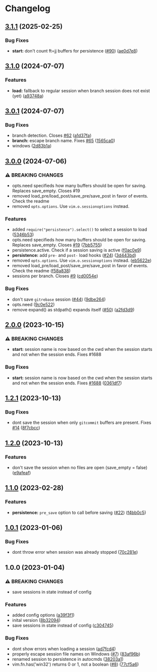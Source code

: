 # Changelog

## [3.1.1](https://github.com/folke/persistence.nvim/compare/v3.1.0...v3.1.1) (2025-02-25)


### Bug Fixes

* **start:** don't count ft=jj buffers for persistence ([#90](https://github.com/folke/persistence.nvim/issues/90)) ([ae0d7e8](https://github.com/folke/persistence.nvim/commit/ae0d7e8e455d2ec043dc584e09301e1b4fcc42b6))

## [3.1.0](https://github.com/folke/persistence.nvim/compare/v3.0.1...v3.1.0) (2024-07-07)


### Features

* **load:** fallback to regular session when branch session does not exist (yet) ([a93748a](https://github.com/folke/persistence.nvim/commit/a93748acdb2e7bc4389b3738b4c787b764c3b2a6))

## [3.0.1](https://github.com/folke/persistence.nvim/compare/v3.0.0...v3.0.1) (2024-07-07)


### Bug Fixes

* branch detection. Closes [#62](https://github.com/folke/persistence.nvim/issues/62) ([a1d37fa](https://github.com/folke/persistence.nvim/commit/a1d37fa32ef9431f6a57c217ba5c456d20834679))
* **branch:** escape branch name. Fixes [#65](https://github.com/folke/persistence.nvim/issues/65) ([1565ca0](https://github.com/folke/persistence.nvim/commit/1565ca0af2d93ee94335c2950d92bc133c90aa82))
* windows ([2d83b1a](https://github.com/folke/persistence.nvim/commit/2d83b1a5c3fe5b2251866f5263fb9607db8d64c0))

## [3.0.0](https://github.com/folke/persistence.nvim/compare/v2.0.0...v3.0.0) (2024-07-06)


### ⚠ BREAKING CHANGES

* opts.need specifieds how many buffers should be open for saving. Replaces save_empty. Closes #19
* removed load_pre/load_post/save_pre/save_post in favor of events. Check the readme
* removed `opts.options`. Use `vim.o.sessionoptions` instead.

### Features

* added `require("persistence").select()` to select a session to load ([5346b53](https://github.com/folke/persistence.nvim/commit/5346b5346a2dd1732ae84f05251ecb704f35df87))
* opts.need specifieds how many buffers should be open for saving. Replaces save_empty. Closes [#19](https://github.com/folke/persistence.nvim/issues/19) ([7bb5755](https://github.com/folke/persistence.nvim/commit/7bb575517cebbc2b172caa04581dc5d91be90136))
* persistence.active. Check if a session saving is active ([f0ac0e9](https://github.com/folke/persistence.nvim/commit/f0ac0e981e4c864df11e613636a23c5bad09376d))
* **persistence:** add `pre-` and `post-` load hooks ([#24](https://github.com/folke/persistence.nvim/issues/24)) ([3d443bd](https://github.com/folke/persistence.nvim/commit/3d443bd0a7e1d9eebfa37321fc8118d8d538af13))
* removed `opts.options`. Use `vim.o.sessionoptions` instead. ([eb5622e](https://github.com/folke/persistence.nvim/commit/eb5622edae69ec65f6f83fcdd0eb5a70ce48ece7))
* removed load_pre/load_post/save_pre/save_post in favor of events. Check the readme ([f58a838](https://github.com/folke/persistence.nvim/commit/f58a838282dac1ed33165a5fd03829b036584df2))
* sessions per branch. Closes [#9](https://github.com/folke/persistence.nvim/issues/9) ([cd0054e](https://github.com/folke/persistence.nvim/commit/cd0054e6a4c17e4068a3e69a030013d268e569f9))


### Bug Fixes

* don't save `gitrebase` session ([#44](https://github.com/folke/persistence.nvim/issues/44)) ([9dbe264](https://github.com/folke/persistence.nvim/commit/9dbe2648c67b678bf7fe688f03b57a2514e03e6f))
* opts.need ([9c0e522](https://github.com/folke/persistence.nvim/commit/9c0e5227fa7b36208a2db0d812008965c1aac889))
* remove expand() as stdpath() expands itself ([#50](https://github.com/folke/persistence.nvim/issues/50)) ([a2fd3d9](https://github.com/folke/persistence.nvim/commit/a2fd3d99656ac496e56233aa4a40dd045a16fdc4))

## [2.0.0](https://github.com/folke/persistence.nvim/compare/v1.2.1...v2.0.0) (2023-10-15)


### ⚠ BREAKING CHANGES

* **start:** session name is now based on the cwd when the session starts and not when the session ends. Fixes #1688

### Bug Fixes

* **start:** session name is now based on the cwd when the session starts and not when the session ends. Fixes [#1688](https://github.com/folke/persistence.nvim/issues/1688) ([0361df7](https://github.com/folke/persistence.nvim/commit/0361df7775f5b4ed51a6d7fe159438573b7f07a6))

## [1.2.1](https://github.com/folke/persistence.nvim/compare/v1.2.0...v1.2.1) (2023-10-13)


### Bug Fixes

* dont save the session when only `gitcommit` buffers are present. Fixes [#14](https://github.com/folke/persistence.nvim/issues/14) ([8f7cbcc](https://github.com/folke/persistence.nvim/commit/8f7cbccfb506fe6cb35db9ad966137c363b049c5))

## [1.2.0](https://github.com/folke/persistence.nvim/compare/v1.1.0...v1.2.0) (2023-10-13)


### Features

* don't save the session when no files are open (save_empty = false) ([e9afeaf](https://github.com/folke/persistence.nvim/commit/e9afeaf3a7bb645ca73980cd13048c48c292500c))

## [1.1.0](https://github.com/folke/persistence.nvim/compare/v1.0.1...v1.1.0) (2023-02-28)


### Features

* **persistence:** `pre_save` option to call before saving ([#22](https://github.com/folke/persistence.nvim/issues/22)) ([f4bb0c5](https://github.com/folke/persistence.nvim/commit/f4bb0c5641a0e6c9ac3675ddd794ca78099d8510))

## [1.0.1](https://github.com/folke/persistence.nvim/compare/v1.0.0...v1.0.1) (2023-01-06)


### Bug Fixes

* dont throw error when session was already stopped ([70c281e](https://github.com/folke/persistence.nvim/commit/70c281e54e34630d8bef9b1cf9f7a0ac3edd6a1c))

## 1.0.0 (2023-01-04)


### ⚠ BREAKING CHANGES

* save sessions in state instead of config

### Features

* added config options ([a39f3f1](https://github.com/folke/persistence.nvim/commit/a39f3f10c836709f9b6e009b20a1f028851c50e0))
* inital version ([8b32094](https://github.com/folke/persistence.nvim/commit/8b32094309ee986066c219d2b4d88a4045fbcb8c))
* save sessions in state instead of config ([c304745](https://github.com/folke/persistence.nvim/commit/c30474509666187181add6122e775f9978478c81))


### Bug Fixes

* dont show errors when loading a session ([ad7fcd4](https://github.com/folke/persistence.nvim/commit/ad7fcd4fed0cecb9ae3c6cbc4a61801ef4e2466d))
* properly escape session file names on Windows ([#7](https://github.com/folke/persistence.nvim/issues/7)) ([83af96b](https://github.com/folke/persistence.nvim/commit/83af96b1f205dddab066c96b029ceeee192b48d4))
* renamed session to persistence in autocmds ([38203a1](https://github.com/folke/persistence.nvim/commit/38203a17a97d49bfcc938f171ecfa44f52dda08e))
* vim.fn.has('win32') returns 0 or 1, not a boolean ([#8](https://github.com/folke/persistence.nvim/issues/8)) ([77cf5a6](https://github.com/folke/persistence.nvim/commit/77cf5a6ee162013b97237ff25450080401849f85))
